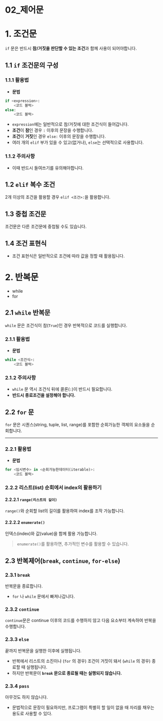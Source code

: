 # 02_제어문

# 1. 조건문

`if` 문은 반드시 **참/거짓을 판단할 수 있는 조건**과 함께 사용이 되어야합니다.

## 1.1 `if` 조건문의 구성

### 1.1.1 활용법

- **문법**

```python
if <expression>:
    <코드 블럭>
else:
    <코드 블럭>
```

- `expression`에는 일반적으로 참/거짓에 대한 조건식이 들어갑니다.
- **조건**이 **참**인 경우 `:` 이후의 문장을 수행합니다.
- **조건**이 **거짓**인 경우 `else:` 이후의 문장을 수행합니다.
- 여러 개의 `elif` 부가 있을 수 있고(없거나), `else`는 선택적으로 사용합니다.



### 1.1.2 주의사항

- 이때 반드시 들여쓰기를 유의해야합니다.



## 1.2 `elif` 복수 조건

2개 이상의 조건을 활용할 경우 `elif <조건>:`을 활용합니다.



## 1.3 중첩 조건문

조건문은 다른 조건문에 중첩될 수도 있습니다.



## 1.4 조건 표현식

- 조건 표현식은 일반적으로 조건에 따라 값을 정할 때 활용됩니다.





# 2. 반복문

- while
- for

## 2.1 `while` 반복문

`while` 문은 조건식이 참(`True`)인 경우 반복적으로 코드를 실행합니다.

### 2.1.1 활용법

- **문법**

```python
while <조건식>:
    <코드 블럭>
```



### 2.1.2 주의사항

- `while` 문 역시 조건식 뒤에 콜론(`:`)이 반드시 필요합니다.
- **반드시 종료조건을 설정해야 합니다.**





## 2.2 `for` 문

`for` 문은 시퀀스(string, tuple, list, range)를 포함한 순회가능한 객체의 요소들을 순회합니다.

------

### 2.2.1 활용법

- **문법**

```python
for <임시변수> in <순회가능한데이터(iterable)>:
    <코드 블럭>
```



### 2.2.2 리스트(list) 순회에서 index의 활용하기

#### 2.2.2.1 `range(리스트의 길이)`

`range()`와 순회할 list의 길이를 활용하여 index를 조작 가능합니다.

#### 2.2.2.2 `enumerate()`

인덱스(index)와 값(value)을 함께 활용 가능합니다.

> `enumerate()`를 활용하면, 추가적인 변수를 활용할 수 있습니다.





## 2.3 반복제어(`break`, `continue`, `for-else`)

### 2.3.1 `break`

반복문을 종료합니다.

- `for` 나 `while` 문에서 빠져나갑니다.



### 2.3.2 `continue`

`continue`문은 continue 이후의 코드를 수행하지 않고 다음 요소부터 계속하여 반복을 수행합니다.



### 2.3.3 `else`

끝까지 반복문을 실행한 이후에 실행됩니다.

- 반복에서 리스트의 소진이나 (`for` 의 경우) 조건이 거짓이 돼서 (`while` 의 경우) 종료할 때 실행됩니다.
- 하지만 반복문이 **`break` 문으로 종료될 때는 실행되지 않습니다.**

### 2.3.4 `pass`

아무것도 하지 않습니다.

- 문법적으로 문장이 필요하지만, 프로그램이 특별히 할 일이 없을 때 자리를 채우는 용도로 사용할 수 있다.